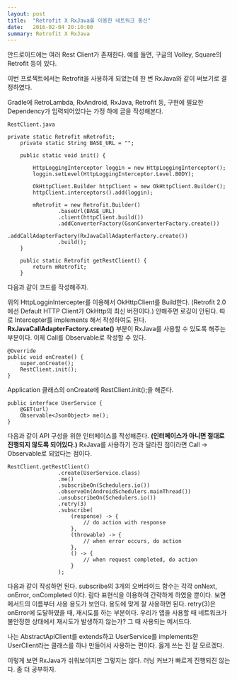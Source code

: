 ```yaml
---
layout: post
title:  "Retrofit X RxJava를 이용한 네트워크 통신"
date:   2016-02-04 20:10:00
summary: Retrofit X RxJava
---
```


안드로이드에는 여러 Rest Client가 존재한다. 예를 들면, 구글의 Volley, Square의 Retrofit 등이 있다.

이번 프로젝트에서는 Retrofit을 사용하게 되었는데 한 번 RxJava와 같이 써보기로 결정하였다.

Gradle에 RetroLambda, RxAndroid, RxJava, Retrofit 등, 구현에 필요한 Dependency가 입력되어있다는 가정 하에 글을 작성해본다.

```{.java}
RestClient.java

private static Retrofit mRetrofit;
    private static String BASE_URL = "";

    public static void init() {

        HttpLoggingInterceptor loggin = new HttpLoggingInterceptor();
        loggin.setLevel(HttpLoggingInterceptor.Level.BODY);

        OkHttpClient.Builder httpClient = new OkHttpClient.Builder();
        httpClient.interceptors().add(loggin);

        mRetrofit = new Retrofit.Builder()
                .baseUrl(BASE_URL)
                .client(httpClient.build())
                .addConverterFactory(GsonConverterFactory.create())
                .addCallAdapterFactory(RxJavaCallAdapterFactory.create())
                .build();
    }

    public static Retrofit getRestClient() {
        return mRetrofit;
    }
```

다음과 같이 코드를 작성해주자.

위의 HttpLogginIntercepter를 이용해서 OkHttpClient를 Build한다. (Retrofit 2.0에선 Default HTTP Client가 OkHttp의 최신 버전이다.) 안해주면 로깅이 안된다. 따로 Intercepter를 implements 해서 작성하여도 된다.
 **RxJavaCallAdapterFactory.create()** 부분이 RxJava를 사용할 수 있도록 해주는 부분이다. 이제 Call<T>를 Observable<T>로 작성할 수 있다.
 
```{.java}
@Override
public void onCreate() {
    super.onCreate();
    RestClient.init();
}
```
Application 클래스의 onCreate에 RestClient.init();을 해준다.

```{.java}
public interface UserService {
	@GET(url)
	Observable<JsonObject> me();
}
```
다음과 같이 API 구성을 위한 인터페이스를 작성해준다. **(인터페이스가 아니면 절대로 진행되지 않도록 되어있다.)** RxJava를 사용하기 전과 달라진 점이라면 Call<T> -> Observable<T>로 되었다는 점이다.

```{.java}
RestClient.getRestClient()
				.create(UserService.class)
				.me()
				.subscribeOn(Schedulers.io())
                .observeOn(AndroidSchedulers.mainThread())
                .unsubscribeOn(Schedulers.io())
                .retry(3)
                .subscribe(
                	(response) -> {
                		// do action with response
                	},
                	(throwable) -> {
                		// when error occurs, do action
                	},
                	() -> {
                		// when request completed, do action
                	}
                );
```

다음과 같이 작성하면 된다. subscribe의 3개의 오버라이드 함수는 각각 onNext, onError, onCompleted 이다. 람다 표현식을 이용하여 간략하게 하였을 뿐이다. 보면 메서드의 이름부터 사용 용도가 보인다. 용도에 맞게 잘 사용하면 된다. retry(3)은 onError에 도달하였을 때, 재시도를 하는 부분이다. 우리가 앱을 사용할 때 네트워크가 불안정한 상태에서 재시도가 발생하지 않는가? 그 때 사용되는 메서드다.

나는 AbstractApiClient를 extends하고 UserService를 implements한 UserClient라는 클래스를 하나 만들어서 사용하는 편이다. 옳게 쓰는 진 잘 모르겠다.

이렇게 보면 RxJava가 쉬워보이지만 그렇지는 않다. 러닝 커브가 빠르게 진행되진 않는다. 좀 더 공부하자.